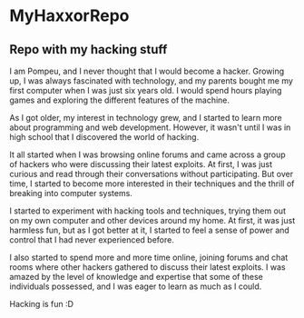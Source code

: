 # MyHaxxorRepo
Repo with my hacking stuff
---

I am Pompeu, and I never thought that I would become a hacker. Growing up, I was always fascinated with technology, and my parents bought me my first computer when I was just six years old. I would spend hours playing games and exploring the different features of the machine.

As I got older, my interest in technology grew, and I started to learn more about programming and web development. However, it wasn't until I was in high school that I discovered the world of hacking.

It all started when I was browsing online forums and came across a group of hackers who were discussing their latest exploits. At first, I was just curious and read through their conversations without participating. But over time, I started to become more interested in their techniques and the thrill of breaking into computer systems.

I started to experiment with hacking tools and techniques, trying them out on my own computer and other devices around my home. At first, it was just harmless fun, but as I got better at it, I started to feel a sense of power and control that I had never experienced before.

I also started to spend more and more time online, joining forums and chat rooms where other hackers gathered to discuss their latest exploits. I was amazed by the level of knowledge and expertise that some of these individuals possessed, and I was eager to learn as much as I could.

Hacking is fun :D
